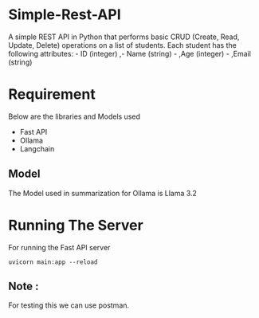 # Simple-Rest-API
A simple REST API in Python that performs basic CRUD (Create, Read, Update, Delete) operations on a list of students. Each student has the following attributes:  - ID (integer) ,- Name (string) - ,Age (integer) - ,Email (string)
# Requirement
Below are the libraries and Models used
- Fast API
- Ollama 
- Langchain
## Model
The Model used in summarization for Ollama is Llama 3.2
# Running The Server
For running the Fast API server
``` 
uvicorn main:app --reload

```
## Note :  
For testing this we can use postman. 
